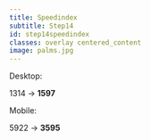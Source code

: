 ```yaml
---
title: Speedindex
subtitle: Step14
id: step14speedindex
classes: overlay centered_content
image: palms.jpg
---
```


Desktop:

<div class="big_text">
1314 &#8594; <strong>1597</strong><br />  
</div>

Mobile:

<div class="big_text">
5922 &#8594; <strong>3595</strong>
</div>
